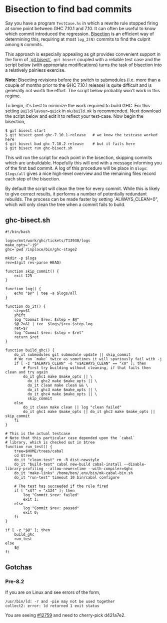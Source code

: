 # Bisection to find bad commits



Say you have a program `TestCase.hs` in which a rewrite rule stopped firing at some point between GHC 7.10.1 and 7.10. It can often be useful to know which commit introduced the regression. [
Bisection](https://en.wikipedia.org/wiki/Bisection_%28software_engineering%29) is an efficient way of determining this, requiring at most `log_2(N)` commits to find the culprit among `N` commits.



This approach is especially appealing as git provides convenient support in the form of [
\`git bisect\`](https://www.kernel.org/pub/software/scm/git/docs/git-bisect.html). `git bisect` coupled with a reliable test case and the script below (with appropriate modifications) turns the task of bisection into a relatively painless exercise.



**Note:** Bisecting revisions before the switch to submodules (i.e. more than a couple of months prior to the GHC 7.10.1 release) is quite difficult and is generally not worth the effort. The script below probably won't work in this regime.



To begin, it's best to minimize the work required to build GHC. For this setting `BuildFlavour=quick` in `mk/build.mk` is recommended. Next download the script below and edit it to reflect your test-case. Now begin the bisection,


```
$ git bisect start
$ git bisect good ghc-7.10.1-release   # we know the testcase worked here
$ git bisect bad ghc-7.10.2-release    # but it fails here
$ git bisect run ghc-bisect.sh
```


This will run the script for each point in the bisection, skipping commits which are unbuildable. Hopefully this will end with a message informing you of the first bad commit. A log of this procedure will be place in `$logs`: `$logs/all` gives a nice high-level overview and the remaining files record each step of the bisection.



By default the script will clean the tree for every commit. While this is likely to give correct results, it performs a number of potentially redundant rebuilds. The process can be made faster by setting \`ALWAYS\_CLEAN=0", which will only clean the tree when a commit fails to build.


## ghc-bisect.sh


```
#!/bin/bash

logs=/mnt/work/ghc/tickets/T13930/logs
make_opts="-j9"
ghc=`pwd`/inplace/bin/ghc-stage2

mkdir -p $logs
rev=$(git rev-parse HEAD)

function skip_commit() {
    exit 125
}

function log() {
    echo "$@" | tee -a $logs/all
}

function do_it() {
    step=$1
    shift
    log "Commit $rev: $step = $@"
    $@ 2>&1 | tee  $logs/$rev-$step.log
    ret=$?
    log "Commit $rev: $step = $ret"
    return $ret
}

function build_ghc() {
    do_it submodules git submodule update || skip_commit
    # We run `make` twice as sometimes it will spuriously fail with -j
    if [ -z "$ALWAYS_CLEAN" -o "x$ALWAYS_CLEAN" == "x0" ]; then
        # First try building without cleaning, if that fails then clean and try again
        do_it ghc1 make $make_opts || \
          do_it ghc2 make $make_opts || \
          do_it clean make clean && \
          do_it ghc3 make $make_opts || \
          do_it ghc4 make $make_opts || \
          skip_commit
    else
        do_it clean make clean || log "clean failed"
        do_it ghc1 make $make_opts || do_it ghc2 make $make_opts || skip_commit
    fi
}

# This is the actual testcase
# Note that this particular case depended upon the `cabal`
# library, which is checked out in $tree
function run_test() {
    tree=$HOME/trees/cabal
    cd $tree
    do_it "clean-test" rm -R dist-newstyle
    do_it "build-test" cabal new-build cabal-install --disable-library-profiling --allow-newer=time --with-compiler=$ghc
    do_it "make-links" /home/ben/.env/bin/mk-cabal-bin.sh
    do_it "run-test" timeout 10 bin/cabal configure

    # The test has succeeded if the rule fired 
    if [ "x$?" = "x124" ]; then
        log "Commit $rev: failed"
        exit 1;
    else
        log "Commit $rev: passed"
        exit 0;
    fi
}

if [ -z "$@" ]; then
    build_ghc
    run_test
else
    $@
fi
```

## Gotchas


### Pre-8.2



If you are on Linux and see errors of the form,


```wiki
/usr/bin/ld: -r and -pie may not be used together
collect2: error: ld returned 1 exit status
```


You are seeing [\#12759](https://gitlab.staging.haskell.org/ghc/ghc/issues/12759) and need to cherry-pick d421a7e2.


